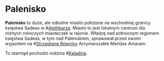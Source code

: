 # Palenisko
**Palenisko** to duże, ale odludne miasto położone na wschodniej granicy księstwa Sadeas w #[Alethkarze](locations/alethkar). Miasto to jest lokalnym centrum dla różnych rolniczych miasteczek w rejonie. Władzę nad północnym regionem księstwa Sadeas, w tym nad Paleniskiem, sprawował przed swoim wyjazdem na #[Strzaskane Równiny](locations/shattered-plains) Arcymarszałek Meridas Amaram.

To stamtąd pochodzi rodzina #[Kaladina](characters/kaladin).

